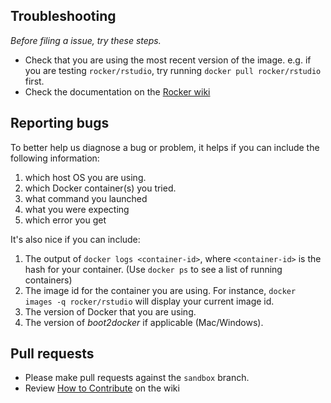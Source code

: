 ## Troubleshooting ##

_Before filing a issue, try these steps._

- Check that you are using the most recent version of the image. e.g. if you are testing `rocker/rstudio`, try running `docker pull rocker/rstudio` first.
- Check the documentation on the [Rocker wiki](https://github.com/rocker-org/rocker/wiki)

## Reporting bugs ##

To better help us diagnose a bug or problem, it helps if you can include the following information:

1. which host OS you are using.  
2. which Docker container(s) you tried. 
3. what command you launched
4. what you were expecting
5. which error you get

It's also nice if you can include: 

1. The output of `docker logs <container-id>`, where `<container-id>` is the hash for your container. (Use `docker ps` to see a list of running containers)
2. The image id for the container you are using. For instance, `docker images -q rocker/rstudio` will display your current image id.  
3. The version of Docker that you are using.
4. The version of _boot2docker_ if applicable (Mac/Windows).

## Pull requests ##

- Please make pull requests against the `sandbox` branch.  
- Review [How to Contribute](https://github.com/rocker-org/rocker/wiki/How-to-contribute) on the wiki

